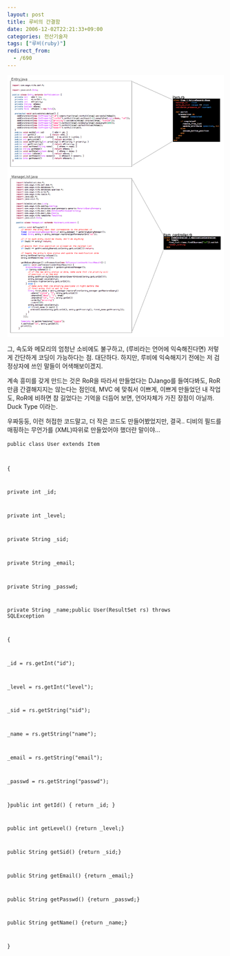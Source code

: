 ```yaml
---
layout: post
title: 루비의 간결함
date: 2006-12-02T22:21:33+09:00
categories: 전산기술자
tags: ["루비(ruby)"]
redirect_from:
  - /690
---
```




![ ](/assets/media/uploads_1_jk0.png)

그, 속도와 메모리의 엄청난 소비에도 불구하고, (루비라는 언어에 익숙해진다면) 저렇게 간단하게 코딩이 가능하다는 점. 대단하다. 하지만, 루비에 익숙해지기 전에는 저 검정상자에 쓰인 말들이 어색해보이겠지.

계속 흥미를 갖게 만드는 것은 RoR을 따라서 만들었다는 DJango를 들여다봐도, RoR만큼 간결해지지는 않는다는 점인데, MVC 에 맞춰서 이쁘게, 이쁘게 만들었던 내 작업도, RoR에 비하면 참 길었다는 기억을 더듬어 보면, 언어자체가 가진 장점이 아닐까. Duck Type 이라는.

우짜둥둥, 이런 허접한 코드말고, 더 작은 코드도 만들어봤었지만, 결국.. 디비의 필드를 매핑하는 무언가를 (XML)따위로 만들었어야 했더란 말이야...

<code>public class User extends Item

{

private int _id;

private int _level;

private String _sid;

private String _email;

private String _passwd;

private String _name;public User(ResultSet rs) throws SQLException

{

_id = rs.getInt("id");

_level = rs.getInt("level");

_sid = rs.getString("sid");

_name = rs.getString("name");

_email = rs.getString("email");

_passwd = rs.getString("passwd");

}public int getId() { return _id; }

public int getLevel() {return _level;}

public String getSid() {return _sid;}

public String getEmail() {return _email;}

public String getPasswd() {return _passwd;}

public String getName() {return _name;}

}

</code>
